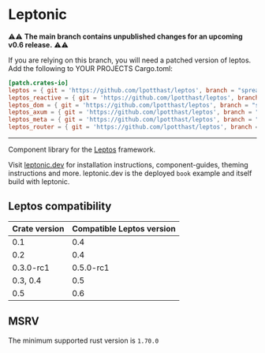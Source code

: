 # Leptonic

⚠️⚠️ **The main branch contains unpublished changes for an upcoming v0.6 release.** ⚠️⚠️

If you are relying on this branch, you will need a patched version of leptos. Add the following to YOUR PROJECTS Cargo.toml:

```toml
[patch.crates-io]
leptos = { git = 'https://github.com/lpotthast/leptos', branch = "spread-event-handlers" }
leptos_reactive = { git = 'https://github.com/lpotthast/leptos', branch = "spread-event-handlers" }
leptos_dom = { git = 'https://github.com/lpotthast/leptos', branch = "spread-event-handlers" }
leptos_axum = { git = 'https://github.com/lpotthast/leptos', branch = "spread-event-handlers" }
leptos_meta = { git = 'https://github.com/lpotthast/leptos', branch = "spread-event-handlers" }
leptos_router = { git = 'https://github.com/lpotthast/leptos', branch = "spread-event-handlers" }
```

---

Component library for the [Leptos](https://github.com/leptos-rs/leptos) framework.

Visit [leptonic.dev](https://leptonic.dev) for installation instructions, component-guides, theming instructions and more. leptonic.dev is the deployed `book` example and itself build with leptonic.

## Leptos compatibility

| Crate version | Compatible Leptos version |
|-------------|-------------------------|
| 0.1         | 0.4                     |
| 0.2         | 0.4                     |
| 0.3.0-rc1   | 0.5.0-rc1               |
| 0.3, 0.4    | 0.5                     |
| 0.5         | 0.6                     |

## MSRV

The minimum supported rust version is `1.70.0`
